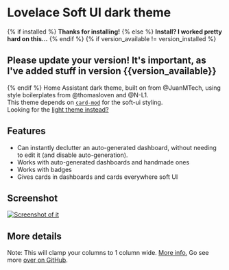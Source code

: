 # Lovelace Soft UI dark theme
{% if installed %}
**Thanks for installing!**
{% else %}
**Install? I worked pretty hard on this...**
{% endif %}
{% if version_available != version_installed %}
## Please update your version! It's important, as I've added stuff in version {{version_available}}
{% endif %}
Home Assistant dark theme, built on from @JuanMTech, using style boilerplates from @thomasloven and @N-L1.  
This theme depends on [`card-mod`](https://github.com/thomasloven/lovelace-card-mod) for the soft-ui styling.  
Looking for the [light theme instead?](https://github.com/KTibow/lovelace-light-soft-ui-theme/)  
## Features
- Can instantly declutter an auto-generated dashboard, without needing to edit it (and disable auto-generation).
- Works with auto-generated dashboards and handmade ones
- Works with badges
- Gives cards in dashboards and cards everywhere soft UI
## Screenshot
[![Screenshot of it](https://raw.githubusercontent.com/KTibow/lovelace-dark-soft-ui-theme/main/darktheme.png)](#)
## More details
Note: This will clamp your columns to 1 column wide. [More info.](https://github.com/KTibow/lovelace-light-soft-ui-theme/issues/6#issuecomment-669204209)
Go see more [over on GitHub](https://github.com/KTibow/lovelace-light-soft-ui-theme/).
